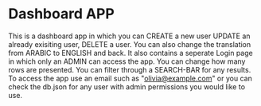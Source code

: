 # Dashboard APP

This is a dashboard app in which you can CREATE a new user UPDATE an already exisiting user, DELETE a user.
You can also change the translation from ARABIC to ENGLISH and back.
It also contains a seperate Login page in which only an ADMIN can access the app.
You can change how many rows are presented.
You can filter through a SEARCH-BAR for any results.
To access the app use an email such as "olivia@example.com" or you can check the db.json for any user with admin permissions you would like to use.
